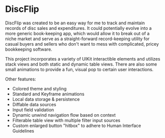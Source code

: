 # DiscFlip
DiscFlip was created to be an easy way for me to track and maintain records of disc sales and expenditures. It could potentially evolve into a more generic book-keeping app, which would allow it to break out of a niche market and serve as a straight-forward record-keeping utility for casual buyers and sellers who don't want to mess with complicated, pricey bookkeeping software.

This project incorporates a variety of UIKit interactible elements and utilizes stack views and both static and dynamic table views. There are also some small animations to provide a fun, visual pop to certain user interactions.

Other features:
- Colored theme and styling
- Standard and Keyframe animations
- Local data storage & persistence
- Diffable data sources
- Input field validation
- Dynamic unwind navigation flow based on context
- Filterable table view with multiple filter input sources
- Custom enlarged button "hitbox" to adhere to Human Interface Guidelines
